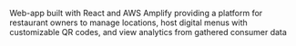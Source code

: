 Web-app built with React and AWS Amplify providing a platform for restaurant owners to manage locations, host digital menus with customizable QR codes, and view analytics from gathered consumer data
